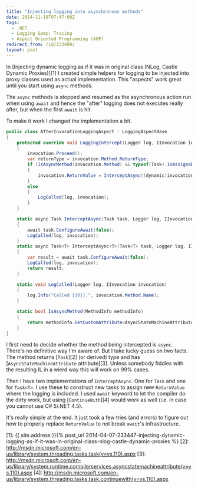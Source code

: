 ```yaml
---
title: "Injecting logging into asynchronous methods"
date: 2014-11-18T07:47:00Z
tags:
  - .NET
  - Logging &amp; Tracing
  - Aspect Oriented Programming (AOP)
redirect_from: /id/233489/
layout: post
---
```

In [Injecting dynamic logging as if it was in original class (NLog, Castle Dynamic Proxies)][1] I created simple helpers for logging to be injected into proxy classes used as actual implementation. This "aspects" work great until you start using `async` methods.

<!-- excerpt -->

The `async` methods is stopped and resumed as the asynchronous action run when using `await` and hence the "after" logging does not executes really after, but when the first `await` is hit.

To make it work I changed the implementation a bit.

```csharp
public class AfterInvocationLoggingAspect : LoggingAspectBase
{
	protected override void LoggingIntercept(Logger log, IInvocation invocation)
	{
		invocation.Proceed();
		var returnType = invocation.Method.ReturnType;
		if (IsAsyncMethod(invocation.Method) && typeof(Task).IsAssignableFrom(returnType))
		{
			invocation.ReturnValue = InterceptAsync((dynamic)invocation.ReturnValue, log, invocation);
		}
		else
		{
			LogCalled(log, invocation);
		}
	}

	static async Task InterceptAsync(Task task, Logger log, IInvocation invocation)
	{
		await task.ConfigureAwait(false);
		LogCalled(log, invocation);
	}
	static async Task<T> InterceptAsync<T>(Task<T> task, Logger log, IInvocation invocation)
	{
		var result = await task.ConfigureAwait(false);
		LogCalled(log, invocation);
		return result;
	}

	static void LogCalled(Logger log, IInvocation invocation)
	{
		log.Info("Called [{0}].", invocation.Method.Name);
	}

	static bool IsAsyncMethod(MethodInfo methodInfo)
	{
		return methodInfo.GetCustomAttribute<AsyncStateMachineAttribute>() != null;
	}
}
```

I first need to decide whether the method being intercepted is `async`. There's no definitive way I'm aware of. But I take lucky guess on two facts. The method returns [`Task`][2] (or derived) type and has [`AsyncStateMachineAttribute` attribute][3]. Unless somebody fiddles with the resulting IL in a wierd way this will work on 99% cases.

Then I have two implementations of `InterceptAsync`. One for `Task` and one for `Task<T>`. I use these to construct new tasks to assign new `ReturnValue` where the logging is included. I used `await` keyword to let the compiler do the dirty work, but using [`ContinueWith`][4] would work as well (i.e. in case you cannot use C# 5/.NET 4.5).

It's really simple at the end. It just took a few tries (and errors) to figure out how to properly replace `ReturnValue` to not break `await`'s infrastructure.

[1]: {{ site.address }}{% post_url 2014-04-07-233447-injecting-dynamic-logging-as-if-it-was-in-original-class-nlog-castle-dynamic-proxies %}
[2]: http://msdn.microsoft.com/en-us/library/system.threading.tasks.task(v=vs.110).aspx
[3]: http://msdn.microsoft.com/en-us/library/system.runtime.compilerservices.asyncstatemachineattribute(v=vs.110).aspx
[4]: http://msdn.microsoft.com/en-us/library/system.threading.tasks.task.continuewith(v=vs.110).aspx
